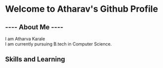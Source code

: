<h1>Welcome to Atharav's Github Profile </h1>
<h2>---- About Me ----</h2>
I am Atharva Karale<br>
I am currently pursuing B.tech in Computer Science.
<br>
<h2>Skills and Learning</h2><br>
